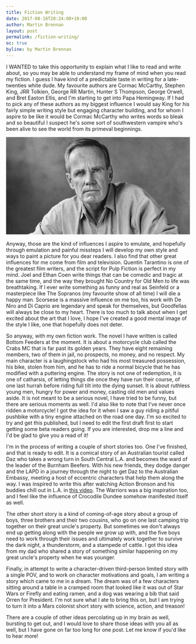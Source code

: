 ```yaml
---
title: Fiction Writing
date: 2017-08-16T20:24:00+10:00
author: Martin Brennan
layout: post
permalink: /fiction-writing/
oc: true
byline: by Martin Brennan
---
```


<span class="first-letter">I</span> WANTED to take this opportunity to explain what I like to read and write about, so you may be able to understand my frame of mind when you read my fiction.
I guess I have kind of a predictable taste in writing for a late-twenties white dude. My favourite authors are Cormac McCarthy, Stephen King, JRR Tolkien, George RR Martin, Hunter S Thompson, George Orwell, and Bret Easton Ellis, and I'm starting to get into Papa Hemingway. If I had to pick any of these authors as my biggest influence I would say King for his fairly simple writing style but engaging character building, and for whom I aspire to be like it would be Cormac McCarthy who writes words so bleak and so beautiful I suspect he's some sort of southwestern vampire who's been alive to see the world from its primeval beginnings.

<!--more-->

![cormac mccarthy](/images/mccarthy.jpg)
 
Anyway, those are the kind of influences I aspire to emulate, and hopefully through emulation and painful missteps I will develop my own style and ways to paint a picture for you dear readers. I also find that other great influences for me come from film and television. Quentin Tarantino is one of the greatest film writers, and the script for Pulp Fiction is perfect in my mind. Joel and Ethan Coen write things that can be comedic and tragic at the same time, and the way they brought No Country for Old Men to life was breathtaking. If I ever write something as funny and real as Seinfeld or a masterpiece like The Sopranos (my favourite show of all time) I will die a happy man. Scorsese is a massive influence on me too, his work with De Niro and Di Caprio are legendary and speak for themselves, but Goodfellas will always be close to my heart. There is too much to talk about when I get excited about the art that I love, I hope I've created a good mental image of the style I like, one that hopefully does not deter.

So anyway, with my own fiction work. The novel I have written is called Bottom Feeders at the moment. It is about a motorcycle club called the Crabs MC that is far past its golden years. They have eight remaining members, two of them in jail, no prospects, no money, and no respect. My main character is a laughingstock who had his most treasured possession, his bike, stolen from him, and he has to ride a normal bicycle that he has modified with a puttering engine. The story is not one of redemption, it is one of catharsis, of letting things die once they have run their course, of one last hurrah before riding full tilt into the dying sunset. It is about ruthless young men, hungry for power and money, casting old men and values aside. It is not meant to be a serious novel, I have tried to be funny, but there are serious moments as well. I'd also like to note that I've never once ridden a motorcycle! I got the idea for it when I saw a guy riding a pitiful pushbike with a tiny engine attached on the road one day. I'm so excited to try and get this published, but I need to edit the first draft first to start getting some beta readers going. If you are interested, drop me a line and I'd be glad to give you a read of it!

I'm in the process of writing a couple of short stories too. One I've finished, and that is ready to edit. It is a comical story of an Australian tourist called Daz who takes a wrong turn in South Central L.A. and becomes the ward of the leader of the Burnham Beefers. With his new friends, they dodge danger and the LAPD in a journey through the night to get Daz to the Australian Embassy, meeting a host of eccentric characters that help them along the way. I was inspired to write this after watching Action Bronson and his buddies chill out in L.A. in [this video](https://www.youtube.com/watch?v=yhjiObaXfq0). The Warriors was a big inspiration too, and I feel like the influence of Crocodile Dundee somehow manifested itself as well.

The other short story is a kind of coming-of-age story about a group of boys, three brothers and their two cousins, who go on one last camping trip together on their great uncle's property. But sometimes we don't always end up getting along with the people we grow up with, and the five boys need to work through their issues and ultimately work together to survive the dark night, a thunderstorm, and a stampede of cattle. I got this idea from my dad who shared a story of something similar happening on my great uncle's property when he was younger.

Finally, in attempt to write a character-driven third-person limited story with a single POV, and to work on character motivations and goals, I am writing a story which came to me in a dream. The dream was of a few characters sitting around a table in a cramped room that looked like it was out of Star Wars or Firefly and eating ramen, and a dog was wearing a bib that said Orren for President. I'm not sure what I ate to bring this on, but I am trying to turn it into a Mars colonist short story with science, action, and treason!

There are a couple of other ideas percolating up in my brain as well, bursting to get out, and I would love to share those ideas with you all as well, but I have gone on far too long for one post. Let me know if you'd like to hear more!